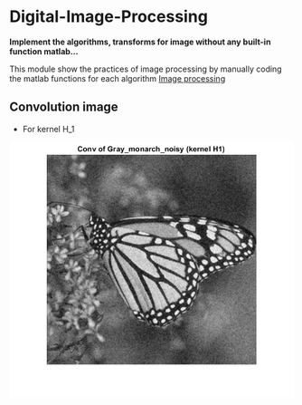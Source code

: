# Digital-Image-Processing
**Implement the algorithms, transforms for image without any built-in function matlab...**

This module show the practices of image processing by manually coding the matlab functions for each algorithm [Image processing](https://github.com/trungpx/Digital-Image-Processing/)
## Convolution image
* For kernel H_1

![](https://github.com/trungpx/Digital-Image-Processing/blob/master/Result%20images/Convolution-K1.png)
